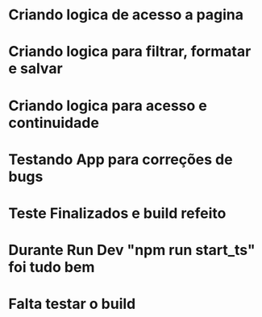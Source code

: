 # Criando logica de acesso a pagina
# Criando logica para filtrar, formatar e salvar
# Criando logica para acesso e continuidade
# Testando App para correções de bugs
# Teste Finalizados e build refeito
# Durante Run Dev "npm run start_ts" foi tudo bem
# Falta testar o build